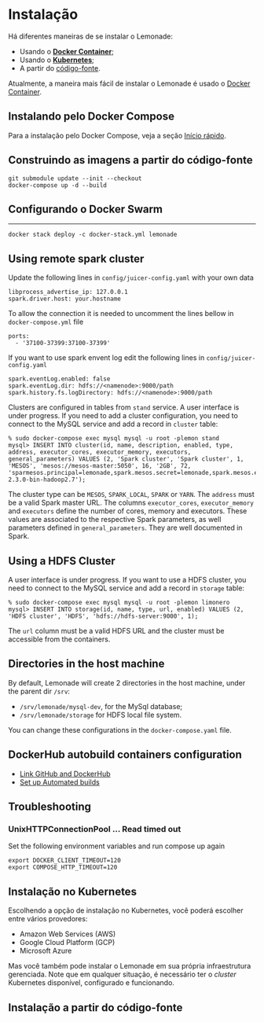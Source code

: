 <script setup>
  import Constants from '../../components/Constants.js'
</script>

# Instalação

Há diferentes maneiras de se instalar o Lemonade:

- Usando o [__Docker Container__](#instalando-pelo-docker-container);
- Usando o [__Kubernetes__](#instalação-no-kubernetes);
- A partir do [código-fonte](#instalação-a-partir-do-código-fonte).

Atualmente, a maneira mais fácil de instalar o Lemonade é usado  o 
[Docker Container](#instalando-pelo-docker-container). 

## Instalando pelo Docker Compose
Para a instalação pelo Docker Compose, veja a seção [Início rápido](../quick-start/index.md).

## Construindo as imagens a partir do código-fonte

```
git submodule update --init --checkout
docker-compose up -d --build
```

## Configurando o Docker Swarm
-----------
```
docker stack deploy -c docker-stack.yml lemonade

```

Using remote spark cluster
--------------------------
Update the following lines in `config/juicer-config.yaml` with your own data
```
libprocess_advertise_ip: 127.0.0.1
spark.driver.host: your.hostname
```
To allow the connection it is needed to uncomment the lines bellow in
`docker-compose.yml` file
```
ports:
  - '37100-37399:37100-37399'
```
If you want to use spark envent log edit the following lines in
`config/juicer-config.yaml`
```
spark.eventLog.enabled: false
spark.eventLog.dir: hdfs://<namenode>:9000/path
spark.history.fs.logDirectory: hdfs://<namenode>:9000/path
```
Clusters are configured in tables from `stand` service. A user interface is under progress. If you need to add a cluster configuration, you need to connect to the MySQL service and add a record in `cluster` table:

```
% sudo docker-compose exec mysql mysql -u root -plemon stand
mysql> INSERT INTO cluster(id, name, description, enabled, type, address, executor_cores, executor_memory, executors, general_parameters) VALUES (2, 'Spark cluster', 'Spark cluster', 1, 'MESOS', 'mesos://mesos-master:5050', 16, '2GB', 72, 'sparmesos.principal=lemonade,spark.mesos.secret=lemonade,spark.mesos.executor.home=/opt/spspark-2.3.0-bin-hadoop2.7');
```
The cluster type can be `MESOS`, `SPARK_LOCAL`, `SPARK` or `YARN`. The `address` must be a valid Spark master URL. The columns `executor_cores`, `executor_memory` and `executors` define the number of cores, memory and executors. These values are associated to the respective Spark parameters, as well parameters defined in `general_parameters`. They are well documented in Spark.


Using a HDFS Cluster
--------------------
A user interface is under progress. If you want to use a HDFS cluster, you need to connect to the MySQL service and add a record in `storage` table:

```
% sudo docker-compose exec mysql mysql -u root -plemon limonero
mysql> INSERT INTO storage(id, name, type, url, enabled) VALUES (2, 'HDFS cluster', 'HDFS', 'hdfs://hdfs-server:9000', 1);
```
The `url` column must be a valid HDFS URL and the cluster must be accessible from the containers.

Directories in the host machine
-------------------------------

By default, Lemonade will create 2 directories in the host machine, under the parent dir `/srv`:
- `/srv/lemonade/mysql-dev`, for the MySql database;
- `/srv/lemonade/storage` for HDFS local file system.

You can change these configurations in the `docker-compose.yaml` file.


DockerHub autobuild containers configuration
--------------------------------------------
* [Link GitHub and DockerHub](https://docs.docker.com/docker-hub/builds/link-source/)
* [Set up Automated builds](https://docs.docker.com/docker-hub/builds/)

Troubleshooting
---------------
### UnixHTTPConnectionPool ... Read timed out
Set the following environment variables and run compose up again
```
export DOCKER_CLIENT_TIMEOUT=120
export COMPOSE_HTTP_TIMEOUT=120
```


## Instalação no Kubernetes
Escolhendo a opção de instalação no Kubernetes, você poderá escolher entre vários
provedores:

- Amazon Web Services (AWS)
- Google Cloud Platform (GCP)
- Microsoft Azure

Mas você também pode instalar o Lemonade em sua própria infraestrutura gerenciada.
Note que em qualquer situação, é necessário ter o _cluster_ Kubernetes disponível, 
configurado e funcionando. 

## Instalação a partir do código-fonte


